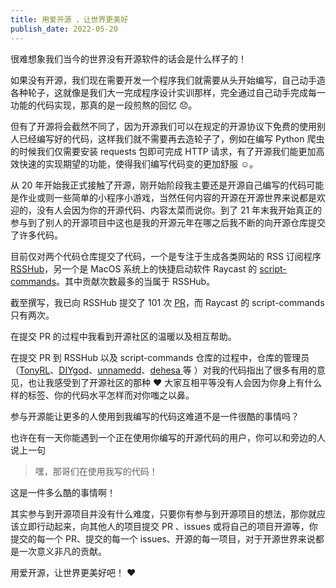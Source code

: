 ```yaml
---
title: 用爱开源 ，让世界更美好
publish_date: 2022-05-20
---
```


很难想象我们当今的世界没有开源软件的话会是什么样子的！

如果没有开源，我们现在需要开发一个程序我们就需要从头开始编写，自己动手造各种轮子，这就像是我们大一完成程序设计实训那样，完全通过自己动手完成每一功能的代码实现，那真的是一段煎熬的回忆 😞。

<!-- more -->

但有了开源将会截然不同了，因为开源我们可以在规定的开源协议下免费的使用别人已经编写好的代码，这样我们就不需要再去造轮子了，例如在编写 Python 爬虫的时候我们仅需要安装 requests 包即可完成 HTTP 请求，有了开源我们能更加高效快速的实现期望的功能，使得我们编写代码变的更加舒服 ☺️。

从 20 年开始我正式接触了开源，刚开始阶段我主要还是开源自己编写的代码可能是作业或则一些简单的小程序小游戏，当然任何内容的开源在开源世界来说都是欢迎的，没有人会因为你的开源代码、内容太菜而说你。到了 21 年末我开始真正的参与到了别人的开源项目中这也是我的开源元年在哪之后我不断的向开源仓库提交了许多代码。

目前仅对两个代码仓库提交了代码，一个是专注于生成各类网站的 RSS 订阅程序 [RSSHub](https://github.com/DIYgod/RSSHub)，另一个是 MacOS 系统上的快捷启动软件 Raycast 的 [ script-commands](https://github.com/raycast/script-commands)。其中贡献次数最多的当属于 RSSHub。

截至撰写，我已向 RSSHub 提交了 101 次 [PR](https://github.com/DIYgod/RSSHub/commits?author=Fatpandac)，而 Raycast 的 script-commands 只有两次。

在提交 PR 的过程中我看到开源社区的温暖以及相互帮助。

在提交 PR 到 RSSHub 以及 script-commands 仓库的过程中，仓库的管理员（[TonyRL](https://github.com/DIYgod/RSSHub/commits?author=TonyRL)、[DIYgod](https://github.com/DIYgod)、[unnamedd](https://github.com/unnamedd)、[dehesa ](https://github.com/dehesa)等 ）对我的代码指出了很多有用的意见，也让我感受到了开源社区的那种 ❤️️ 大家互相平等没有人会因为你身上有什么样的标签、你的代码水平怎样而对你嗤之以鼻。

参与开源能让更多的人使用到我编写的代码这难道不是一件很酷的事情吗？

也许在有一天你能遇到一个正在使用你编写的开源代码的用户，你可以和旁边的人说上一句

> 嘿，那哥们在使用我写的代码！ 

这是一件多么酷的事情啊！

其实参与到开源项目并没有什么难度，只要你有参与到开源项目的想法，那你就应该立即行动起来，向其他人的项目提交 PR 、issues 或将自己的项目开源等，你提交的每一个 PR、提交的每一个 issues、开源的每一项目，对于开源世界来说都是一次意义非凡的贡献。

用爱开源，让世界更美好吧！ ❤️️ 

